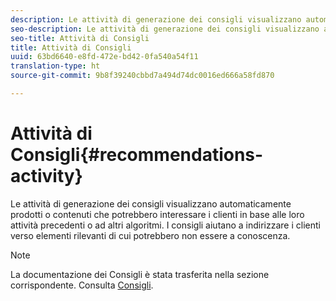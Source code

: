 ```yaml
---
description: Le attività di generazione dei consigli visualizzano automaticamente prodotti o contenuti che potrebbero interessare i clienti in base alle loro attività precedenti o ad altri algoritmi. I consigli aiutano a indirizzare i clienti verso elementi rilevanti di cui potrebbero non essere a conoscenza.
seo-description: Le attività di generazione dei consigli visualizzano automaticamente prodotti o contenuti che potrebbero interessare i clienti in base alle loro attività precedenti o ad altri algoritmi. I consigli aiutano a indirizzare i clienti verso elementi rilevanti di cui potrebbero non essere a conoscenza.
seo-title: Attività di Consigli
title: Attività di Consigli
uuid: 63bd6640-e8fd-472e-bd42-0fa540a54f11
translation-type: ht
source-git-commit: 9b8f39240cbbd7a494d74dc0016ed666a58fd870

---
```



# Attività di Consigli{#recommendations-activity}

Le attività di generazione dei consigli visualizzano automaticamente prodotti o contenuti che potrebbero interessare i clienti in base alle loro attività precedenti o ad altri algoritmi. I consigli aiutano a indirizzare i clienti verso elementi rilevanti di cui potrebbero non essere a conoscenza.

>[!NOTE]
>
>La documentazione dei Consigli è stata trasferita nella sezione corrispondente. Consulta [Consigli](../c-recommendations/recommendations.md#concept_7556C8A4543942F2A77B13A29339C0C0).

